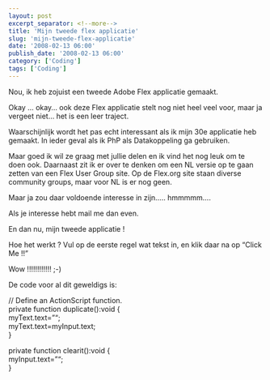 ```yaml
---
layout: post
excerpt_separator: <!--more-->
title: 'Mijn tweede flex applicatie'
slug: 'mijn-tweede-flex-applicatie'
date: '2008-02-13 06:00'
publish_date: '2008-02-13 06:00'
category: ['Coding']
tags: ['Coding']
---
```

Nou, ik heb zojuist een tweede Adobe Flex applicatie gemaakt.  
  
Okay … okay… ook deze Flex applicatie stelt nog niet heel veel voor, maar ja
vergeet niet… het is een leer traject.  
  
Waarschijnlijk wordt het pas echt interessant als ik mijn 30e applicatie heb
gemaakt. In ieder geval als ik PhP als Datakoppeling ga gebruiken.  
  
Maar goed ik wil ze graag met jullie delen en ik vind het nog leuk om te doen
ook. Daarnaast zit ik er over te denken om een NL versie op te gaan zetten van
een Flex User Group site. Op de Flex.org site staan diverse community groups,
maar voor NL is er nog geen.  
  
Maar ja zou daar voldoende interesse in zijn….. hmmmmm….  
  
Als je interesse hebt mail me dan even.  
  
En dan nu, mijn tweede applicatie !  
  
  
Hoe het werkt ? Vul op de eerste regel wat tekst in, en klik daar na op “Click
Me !!”  
  
Wow !!!!!!!!!!!! ;-)  
  
De code voor al dit geweldigs is:  
  
  
  
  
// Define an ActionScript function.  
private function duplicate():void {  
myText.text=”“;  
myText.text=myInput.text;  
}  
  
private function clearit():void {  
myInput.text=”“;  
}

